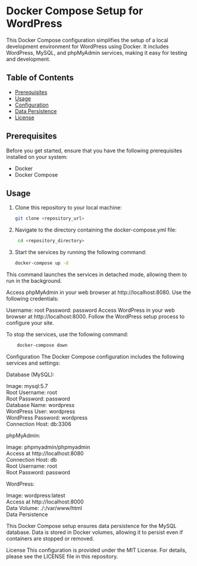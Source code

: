 # Docker Compose Setup for WordPress

This Docker Compose configuration simplifies the setup of a local development environment for WordPress using Docker. It includes WordPress, MySQL, and phpMyAdmin services, making it easy for testing and development.

## Table of Contents

- [Prerequisites](#prerequisites)
- [Usage](#usage)
- [Configuration](#configuration)
- [Data Persistence](#data-persistence)
- [License](#license)

## Prerequisites

Before you get started, ensure that you have the following prerequisites installed on your system:

- Docker
- Docker Compose

## Usage

1. Clone this repository to your local machine:

   ```bash
   git clone <repository_url>
   ```

2. Navigate to the directory containing the docker-compose.yml file:

    ```bash
     cd <repository_directory>
    ```

3. Start the services by running the following command:

   ```bash
   docker-compose up -d
   ```

This command launches the services in detached mode, allowing them to run in the background.

Access phpMyAdmin in your web browser at http://localhost:8080. Use the following credentials:

Username: root
Password: password
Access WordPress in your web browser at http://localhost:8000. Follow the WordPress setup process to configure your site.

To stop the services, use the following command:

  ```bash
      docker-compose down
  ```

Configuration
The Docker Compose configuration includes the following services and settings:

Database (MySQL):

Image: mysql:5.7 </br>
Root Username: root </br>
Root Password: password </br>
Database Name: wordpress </br>
WordPress User: wordpress </br>
WordPress Password: wordpress </br>
Connection Host: db:3306 </br>

phpMyAdmin:

Image: phpmyadmin/phpmyadmin </br>
Access at http://localhost:8080 </br>
Connection Host: db </br>
Root Username: root </br>
Root Password: password </br>

WordPress:

Image: wordpress:latest </br>
Access at http://localhost:8000 </br>
Data Volume: ./:/var/www/html </br>
Data Persistence </br>

This Docker Compose setup ensures data persistence for the MySQL database. Data is stored in Docker volumes, allowing it to persist even if containers are stopped or removed.

License
This configuration is provided under the MIT License. For details, please see the LICENSE file in this repository.
    

   
